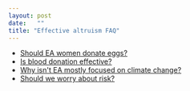 ```yaml
---
layout: post
date:   ""
title: "Effective altruism FAQ"
---
```


- [Should EA women donate eggs?](https://www.facebook.com/groups/effective.altruists/permalink/1154283457961343/)
- [Is blood donation effective?](https://acesounderglass.com/2015/04/07/is-blood-donation-effective-yes/)
- [Why isn't EA mostly focused on climate change?](https://80000hours.org/problem-profiles/climate-change/)
- [Should we worry about risk?](http://theunitofcaring.tumblr.com/post/153920609601/risk-and-giving)
